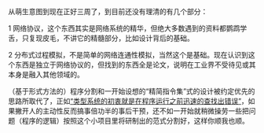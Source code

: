 从萌生意图到现在正好三周了，到目前还没有理清的有几个部分：

1 网络协议，这个东西其实是网络系统的精华，但绝大多数遇到的资料都鹦鹉学舌，只复现皮毛，不讲它的精髓部分，比如设计背后的基础。

2 分布式过程模拟，不是简单的网络连通性模拟，当然这个是基础。现在认识到这个东西是独立于网络协议的，但找到的东西全是论文，说明在工业界不受待见或其本身是融入其他领域的。

（基于形式方法的）程序分割和一开始设想的“精简指令集”式的设计被约定优先的思路所取代了，正如[“类型系统的初衷就是在程序运行之前迅速的查找出错误”](http://yinwang0.lofter.com/post/183ec2_47beeb)，如果撇开人的主动性反而搞事倍功半的事后干预，还不如一开始就稍微操劳一些把问题（程序的逻辑）按照这个小项目里将研制出的范式分割好，这样你顺我也顺。
